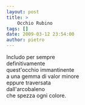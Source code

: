 ```yaml
---
layout: post
title: >
    Occhio Rubino
tags: []
date: 2009-03-12 23:54:00
author: pietro
---
```

Includo per sempre<br/>definitivamente<br/>quest'occhio immantinente<br/>a una gemma di valor minore<br/>eppure traversata<br/>dall'arcobaleno<br/>che spezza ogni colore.
